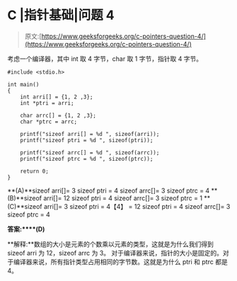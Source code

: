 # C |指针基础|问题 4

> 原文:[https://www.geeksforgeeks.org/c-pointers-question-4/](https://www.geeksforgeeks.org/c-pointers-question-4/)

考虑一个编译器，其中 int 取 4 字节，char 取 1 字节，指针取 4 字节。

```
#include <stdio.h>

int main()
{
    int arri[] = {1, 2 ,3};
    int *ptri = arri;

    char arrc[] = {1, 2 ,3};
    char *ptrc = arrc;

    printf("sizeof arri[] = %d ", sizeof(arri));
    printf("sizeof ptri = %d ", sizeof(ptri));

    printf("sizeof arrc[] = %d ", sizeof(arrc));
    printf("sizeof ptrc = %d ", sizeof(ptrc));

    return 0;
}
```

**(A)**sizeof arri[]= 3
sizeof ptri = 4
sizeof arrc[]= 3
sizeof ptrc = 4
**(B)**sizeof arri[]= 12
sizeof ptri = 4
sizeof arrc[]= 3
sizeof ptrc = 1
**(C)**sizeof arri[]= 3
sizeof ptri = 4【4】 = 12
sizeof ptri = 4
sizeof arrc[]= 3
sizeof ptrc = 4

**答案:****(D)**

**解释:**数组的大小是元素的个数乘以元素的类型，这就是为什么我们得到 sizeof arri 为 12，sizeof arrc 为 3。 对于编译器来说，指针的大小是固定的。对于编译器来说，所有指针类型占用相同的字节数。这就是为什么 ptri 和 ptrc 都是 4。